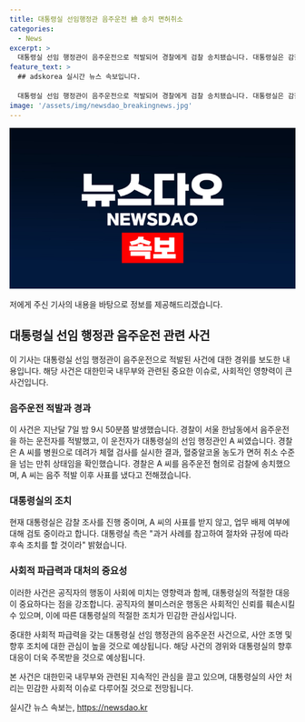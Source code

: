 ```yaml
---
title: 대통령실 선임행정관 음주운전 檢 송치 면허취소
categories:
  - News
excerpt: >
  대통령실 선임 행정관이 음주운전으로 적발되어 경찰에게 검찰 송치됐습니다. 대통령실은 감찰에 착수하고, A씨는 사표를 냈지만 반려된 것으로 전해졌습니다. 현재 대통령실은 업무 배제 여부를 검토 중이며, 후속 조치를 취할 방침이라고 밝혔습니다.
feature_text: >
  ## adskorea 실시간 뉴스 속보입니다.

  대통령실 선임 행정관이 음주운전으로 적발되어 경찰에게 검찰 송치됐습니다. 대통령실은 감찰에 착수하고, A씨는 사표를 냈지만 반려된 것으로 전해졌습니다. 현재 대통령실은 업무 배제 여부를 검토 중이며, 후속 조치를 취할 방침이라고 밝혔습니다.
image: '/assets/img/newsdao_breakingnews.jpg'
---
```


<p><img src="/assets/img/newsdao_breakingnews.jpg" alt="adskorea 속보" /></p>

<p>저에게 주신 기사의 내용을 바탕으로 정보를 제공해드리겠습니다.</p>

<h2 data-ke-size="size26">대통령실 선임 행정관 음주운전 관련 사건</h2>

<p>이 기사는 대통령실 선임 행정관이 음주운전으로 적발된 사건에 대한 경위를 보도한 내용입니다. 해당 사건은 대한민국 내무부와 관련된 중요한 이슈로, 사회적인 영향력이 큰 사건입니다.</p>

<h3>음주운전 적발과 경과</h3>

<p>이 사건은 지난달 7일 밤 9시 50분쯤 발생했습니다. 경찰이 서울 한남동에서 음주운전을 하는 운전자를 적발했고, 이 운전자가 대통령실의 선임 행정관인 A 씨였습니다. 경찰은 A 씨를 병원으로 데려가 체혈 검사를 실시한 결과, 혈중알코올 농도가 면허 취소 수준을 넘는 만취 상태임을 확인했습니다. 경찰은 A 씨를 음주운전 혐의로 검찰에 송치했으며, A 씨는 음주 적발 이후 사표를 냈다고 전해졌습니다.</p>

<h3>대통령실의 조치</h3>

<p>현재 대통령실은 감찰 조사를 진행 중이며, A 씨의 사표를 받지 않고, 업무 배제 여부에 대해 검토 중이라고 합니다. 대통령실 측은 "과거 사례를 참고하여 절차와 규정에 따라 후속 조치를 할 것이라" 밝혔습니다.</p>

<h3>사회적 파급력과 대처의 중요성</h3>

<p>이러한 사건은 공직자의 행동이 사회에 미치는 영향력과 함께, 대통령실의 적절한 대응이 중요하다는 점을 강조합니다. 공직자의 불미스러운 행동은 사회적인 신뢰를 훼손시킬 수 있으며, 이에 따른 대통령실의 적절한 조치가 민감한 관심사입니다.</p>

<p>중대한 사회적 파급력을 갖는 대통령실 선임 행정관의 음주운전 사건으로, 사안 조명 및 향후 조치에 대한 관심이 높을 것으로 예상됩니다. 해당 사건의 경위와 대통령실의 향후 대응이 더욱 주목받을 것으로 예상됩니다.</p>

<p>본 사건은 대한민국 내무부와 관련된 지속적인 관심을 끌고 있으며, 대통령실의 사안 처리는 민감한 사회적 이슈로 다루어질 것으로 전망됩니다.</p>
실시간 뉴스 속보는, <a href="https://newsdao.kr" rel="dofollow">https://newsdao.kr</a>


